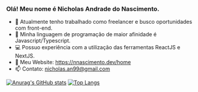 ### Olá! Meu nome é Nicholas Andrade do Nascimento.

<!--
**NicholasNascimento/NicholasNascimento** is a ✨ _special_ ✨ repository because its `README.md` (this file) appears on your GitHub profile.

Here are some ideas to get you started:

- 🔭 I’m currently working on ...
- 🌱 I’m currently learning ...
- 👯 I’m looking to collaborate on ...
- 🤔 I’m looking for help with ...
- 💬 Ask me about ...
- 📫 How to reach me: ...
- 😄 Pronouns: ...
- ⚡ Fun fact: ...
-->

- 🔭 Atualmente tenho trabalhado como freelancer e busco oportunidades com front-end.
- 💜 Minha linguagem de programação de maior afinidade é Javascript/Typescript.
- 💻 Possuo experiência com a utilização das ferramentas ReactJS e NextJS.
- 🔗 Meu Website: https://nnascimento.dev/home
- 📫 Contato: nicholas.an99@gmail.com

[![Anurag's GitHub stats](https://github-readme-stats.vercel.app/api?username=NicholasNascimento&theme=tokyonight)](https://github.com/anuraghazra/github-readme-stats)
[![Top Langs](https://github-readme-stats.vercel.app/api/top-langs/?username=NicholasNascimento&theme=tokyonight)](https://github.com/anuraghazra/github-readme-stats)
